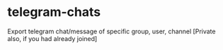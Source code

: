# telegram-chats
Export telegram chat/message of specific group, user, channel [Private also, if you had already joined]
